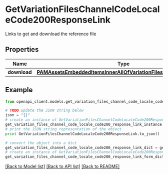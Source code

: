 # GetVariationFilesChannelCodeLocaleCode200ResponseLink

Links to get and download the reference file

## Properties
Name | Type | Description | Notes
------------ | ------------- | ------------- | -------------
**download** | [**PAMAssetsEmbeddedItemsInnerAllOfVariationFilesInnerLinkDownload**](PAMAssetsEmbeddedItemsInnerAllOfVariationFilesInnerLinkDownload.md) |  | [optional] 

## Example

```python
from openapi_client.models.get_variation_files_channel_code_locale_code200_response_link import GetVariationFilesChannelCodeLocaleCode200ResponseLink

# TODO update the JSON string below
json = "{}"
# create an instance of GetVariationFilesChannelCodeLocaleCode200ResponseLink from a JSON string
get_variation_files_channel_code_locale_code200_response_link_instance = GetVariationFilesChannelCodeLocaleCode200ResponseLink.from_json(json)
# print the JSON string representation of the object
print GetVariationFilesChannelCodeLocaleCode200ResponseLink.to_json()

# convert the object into a dict
get_variation_files_channel_code_locale_code200_response_link_dict = get_variation_files_channel_code_locale_code200_response_link_instance.to_dict()
# create an instance of GetVariationFilesChannelCodeLocaleCode200ResponseLink from a dict
get_variation_files_channel_code_locale_code200_response_link_form_dict = get_variation_files_channel_code_locale_code200_response_link.from_dict(get_variation_files_channel_code_locale_code200_response_link_dict)
```
[[Back to Model list]](../README.md#documentation-for-models) [[Back to API list]](../README.md#documentation-for-api-endpoints) [[Back to README]](../README.md)


